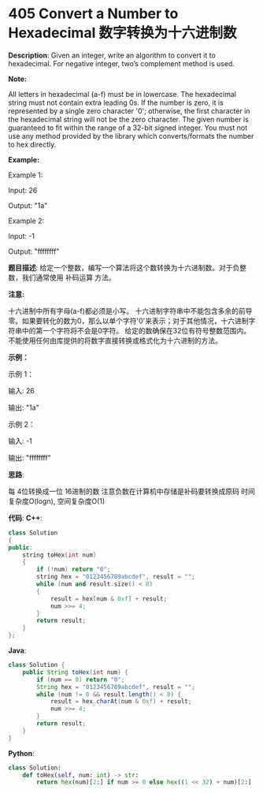 # 405 Convert a Number to Hexadecimal 数字转换为十六进制数

__Description__:
Given an integer, write an algorithm to convert it to hexadecimal. For negative integer, two’s complement method is used.

__Note:__

All letters in hexadecimal (a-f) must be in lowercase.
The hexadecimal string must not contain extra leading 0s. If the number is zero, it is represented by a single zero character '0'; otherwise, the first character in the hexadecimal string will not be the zero character.
The given number is guaranteed to fit within the range of a 32-bit signed integer.
You must not use any method provided by the library which converts/formats the number to hex directly.

__Example:__

Example 1:

Input:
26

Output:
"1a"

Example 2:

Input:
-1

Output:
"ffffffff"

__题目描述__:
给定一个整数，编写一个算法将这个数转换为十六进制数。对于负整数，我们通常使用 补码运算 方法。

__注意:__

十六进制中所有字母(a-f)都必须是小写。
十六进制字符串中不能包含多余的前导零。如果要转化的数为0，那么以单个字符'0'来表示；对于其他情况，十六进制字符串中的第一个字符将不会是0字符。
给定的数确保在32位有符号整数范围内。
不能使用任何由库提供的将数字直接转换或格式化为十六进制的方法。

__示例：__

示例 1：

输入:
26

输出:
"1a"

示例 2：

输入:
-1

输出:
"ffffffff"

__思路__:

每 4位转换成一位 16进制的数
注意负数在计算机中存储是补码要转换成原码
时间复杂度O(logn), 空间复杂度O(1)

__代码__:
__C++__:

```C++
class Solution 
{
public:
    string toHex(int num) 
    {
        if (!num) return "0";
        string hex = "0123456789abcdef", result = "";
        while (num and result.size() < 8) 
        {
            result = hex[num & 0xf] + result;
            num >>= 4;
        }
        return result;
    }
};
```

__Java__:

```Java
class Solution {
    public String toHex(int num) {
        if (num == 0) return "0";
        String hex = "0123456789abcdef", result = "";
        while (num != 0 && result.length() < 8) {
            result = hex.charAt(num & 0xf) + result;
            num >>= 4;
        }
        return result;
    }
}
```

__Python__:

```Python
class Solution:
    def toHex(self, num: int) -> str:
        return hex(num)[2:] if num >= 0 else hex((1 << 32) + num)[2:]
```
